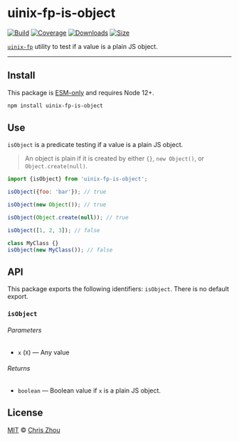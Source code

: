 # uinix-fp-is-object

[![Build][build-badge]][build]
[![Coverage][coverage-badge]][coverage]
[![Downloads][downloads-badge]][downloads]
[![Size][bundle-size-badge]][bundle-size]

[`uinix-fp`][uinix-fp] utility to test if a value is a plain JS object.

---

## Install

This package is [ESM-only][] and requires Node 12+.

```sh
npm install uinix-fp-is-object
```

## Use

`isObject` is a predicate testing if a value is a plain JS object.

> An object is plain if it is created by either `{}`, `new Object()`, or `Object.create(null)`.

```js
import {isObject} from 'uinix-fp-is-object';

isObject({foo: 'bar'}); // true

isObject(new Object()); // true

isObject(Object.create(null)); // true

isObject([1, 2, 3]); // false

class MyClass {}
isObject(new MyClass()); // false
```

## API

This package exports the following identifiers: `isObject`.  There is no default export.

### `isObject`

###### Parameters
- `x` (`X`) — Any value

###### Returns
- `boolean` — Boolean value if `x` is a plain JS object.

## License

[MIT][license] © [Chris Zhou][author]

<!-- project -->
[author]: https://github.com/chrisrzhou
[license]: https://github.com/uinix-js/uinix-fp/blob/main/license
[build]: https://github.com/uinix-js/uinix-fp/actions
[build-badge]: https://github.com/uinix-js/uinix-fp/workflows/main/badge.svg
[coverage]: https://codecov.io/github/uinix-js/uinix-fp
[coverage-badge]: https://img.shields.io/codecov/c/github/uinix-js/uinix-fp.svg
[downloads]: https://www.npmjs.com/package/uinix-fp-is-object
[downloads-badge]: https://img.shields.io/npm/dm/uinix-fp-is-object.svg
[bundle-size]: https://bundlephobia.com/result?p=uinix-fp-is-object
[bundle-size-badge]: https://img.shields.io/bundlephobia/minzip/uinix-fp-is-object.svg

<!-- defs -->
[ESM-only]: https://gist.github.com/sindresorhus/a39789f98801d908bbc7ff3ecc99d99c
[uinix-fp]: https://github.com/uinix-js/uinix-fp
